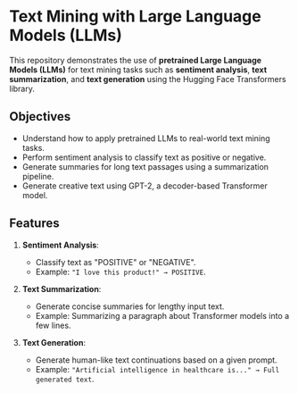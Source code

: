 # Text Mining with Large Language Models (LLMs)

This repository demonstrates the use of **pretrained Large Language Models (LLMs)** for text mining tasks such as **sentiment analysis**, **text summarization**, and **text generation** using the Hugging Face Transformers library.

## Objectives

- Understand how to apply pretrained LLMs to real-world text mining tasks.
- Perform sentiment analysis to classify text as positive or negative.
- Generate summaries for long text passages using a summarization pipeline.
- Generate creative text using GPT-2, a decoder-based Transformer model.

## Features

1. **Sentiment Analysis**:
   - Classify text as "POSITIVE" or "NEGATIVE".
   - Example: `"I love this product!" → POSITIVE`.

2. **Text Summarization**:
   - Generate concise summaries for lengthy input text.
   - Example: Summarizing a paragraph about Transformer models into a few lines.

3. **Text Generation**:
   - Generate human-like text continuations based on a given prompt.
   - Example: `"Artificial intelligence in healthcare is..." → Full generated text`.


